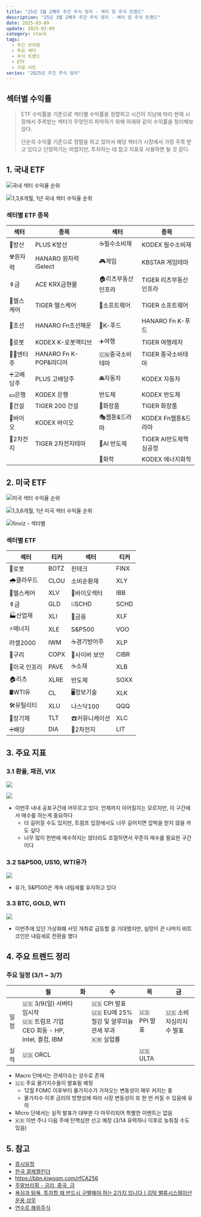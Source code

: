 ```yaml
---
title: "25년 3월 2째주 주간 주식 정리 - 섹터 및 주식 트랜드"
description: "25년 3월 2째주 주간 주식 정리 - 섹터 및 주식 트랜드"
date: 2025-03-09
update: 2025-03-09
category: stock
tags:
  - 주간 브리핑
  - 주요 섹터
  - 주식 트랜드
  - ETF
  - 구글 시트
series: "2025년 주간 주식 정리"
---
```


## 섹터별 수익률

> ETF 수익률을 기준으로 섹터별 수익률을 정렬하고 시간이 지남에 따라 현재 시장에서 주목받는 섹터가 무엇인지 파악하기 위해 아래와 같이 수익률을 정리해보았다.
>
> 단순히 수익률 기준으로 정렬을 하고 있어서 해당 섹터가 시장에서 가장 주목 받고 있다고 단정하기는 어렵지만, 투자하는 데 참고 지표로 사용하면 될 것 같다.

## 1. 국내 ETF

![국내 섹터 수익율 순위](image-20250309164605684.png)

![1,3,6개월, 1년 국내 섹터 수익율 순위](image-20250309164618429.png)

### 섹터별 ETF 종목

| **섹터** | **종목**               | **섹터**      | **종목**              |
| ---------- | ---------------------- | ----------------- | ---------------------- |
| 🔫방산      | PLUS K방산             | ☕️필수소비재       | KODEX 필수소비재       |
| ☢️원자력    | HANARO 원자력iSelect   | 🎮게임             | KBSTAR 게임테마        |
| ⚱️금        | ACE KRX금현물          | 🏠리츠부동산인프라 | TIGER 리츠부동산인프라 |
| 🏥헬스케어  | TIGER 헬스케어         | 💾소프트웨어       | TIGER 소프트웨어       |
| 🚢조선      | HANARO Fn조선해운      | 🍕K-푸드           | HANARO Fn K-푸드       |
| 🤖로봇      | KODEX K-로봇액티브     | ✈️여행             | TIGER 여행레저         |
| 👩‍🎤엔터주   | HANARO Fn K-POP&미디어 | 🇨🇳중국소비테마    | TIGER 중국소비테마     |
| ➗고배당주  | PLUS 고배당주          | 🚘자동차           | KODEX 자동차           |
| 💵은행      | KODEX 은행             | 반도체            | KODEX 반도체           |
| 🚧건설      | TIGER 200 건설         | 💄화장품           | TIGER 화장품           |
| 🧬바이오    | KODEX 바이오           | 🎭웹툰&드라마      | KODEX Fn웹툰&드라마    |
| 🪫2차전지   | TIGER 2차전지테마      | 🤖AI 반도체        | TIGER AI반도체핵심공정 |
|            |                        | 🧪화학             | KODEX 에너지화학       |

## 2. 미국 ETF

![미국 섹터 수익율 순위](image-20250309164710503.png)

![1,3,6개월, 1년 미국 섹터 수익율 순위](image-20250309164723962.png)

![finviz - 섹터별](image-20250309165008770.png)

### 섹터별 ETF

| 섹터         | **티커** | **섹터**      | **티커** |
| ------------ | -------- | ------------- | -------- |
| 🤖로봇        | BOTZ     | 핀테크        | FINX     |
| 🌧️클라우드    | CLOU     | 소비순환재    | XLY      |
| 🏥헬스케어    | XLV      | 🧬바이오섹터   | IBB      |
| ⚱️금          | GLD      | ⌹SCHD         | SCHD     |
| 🏭산업재      | XLI      | 🏦금융         | XLF      |
| ⚡️에너지      | XLE      | S&P500        | VOO      |
| 러셀2000     | IWM      | ☕️경기방어주   | XLP      |
| 🔌구리        | COPX     | 🔐사이버 보안  | CIBR     |
| 🌉미국 인프라 | PAVE     | ☕️소재         | XLB      |
| 🏠리츠        | XLRE     | 반도체        | SOXX     |
| 🛢️WTI유       | CL       | 🖥️정보기술     | XLK      |
| 🛠️유틸리티    | XLU      | 나스닥100     | QQQ      |
| 📄장기채      | TLT      | ☎커뮤니케이션 | XLC      |
| ➗배당        | DIA      | 🪫2차전지      | LIT      |



## 3. 주요 지표

### 3.1 환율, 채권, VIX

![](image-20250309165026373.png)

![](image-20250309165036065.png)

- 이번주 내내 공포구간에 머무르고 있다. 언제까지 이어질지는 모르지만, 이 구간에서 매수를 하는게 중요하다
  - 더 길어질 수도 있지만, 트럼프 입장에서도 너무 길어지면 압박을 받지 않을 까도 싶다
  - 너무 많이 한번에 매수하지는 않더라도 조절하면서 꾸준히 매수를 필요한 구간이다

### 3.2 S&P500, US10, WTI유가

![](image-20250309165053861.png)

- 유가, S&P500은 계속 내림세를 유지하고 있다

### 3.3 BTC, GOLD, WTI

![](image-20250309165110896.png)

- 이번주에 있던 가상화폐 서밋 개최로 급등할 걸 기대했지만, 실망이 큰 나머지 비트코인은 내림세로 전환을 했다

## 4. 주요 트렌드 정리

### 주요 일정 (3/1 ~ 3/7)

|      | 월                                                           | 화   | 수                                                           | 목          | 금                     |
| ---- | ------------------------------------------------------------ | ---- | ------------------------------------------------------------ | ----------- | ---------------------- |
| 일정 | 🇺🇸 3/9(일) 서버타임시작<br/>🇺🇸 트럼프 기업 CEO 회동 - HP, Intel, 퀄컴, IBM |      | 🇺🇸 CPI 발표<br/>🇺🇸 EU에 25% 철강 및 알루미늄 관세 부과<br/>🇰🇷 실업률 | 🇺🇸 PPI 발표 | 🇺🇸 소비자심리지수 발표 |
| 실적 | 🇺🇸 ORCL                                                      |      |                                                              | 🇺🇸 ULTA     |                        |



- Macro 단에서는 관세이슈는 상수로 존재
- 🇺🇸 주요 물가지수들이 발표될 예정
  - 12월 FOMC 이후부터 물가지수가 가져오는 변동성이 매우 커지는 중
  - 물가지수 이후 금리의 방향성에 따라 시장 변동성이 또 한 번 커질 수 있음에 유의
- Micro 단에서는 실적 발표가 대부분 다 마무리되어 특별한 이벤트는 없음
- 🇰🇷 이번 주나 다음 주에 탄핵심판 선고 예정 (3/14 유력하나 이후로 늦춰질 수도 있음)



## 5. 참고

- [증시일정](https://securities.miraeasset.com/hkr/hkr1003/n13.do)
- [한국 결제캘린더](https://kr.investing.com/economic-calendar/)
- https://bbn.kiwoom.com/rfCA256
- [주말브리핑 - 금리, 중국, 금](https://contents.premium.naver.com/hsacademy/hsacademy1/contents/250216155810859os)
- [욕심과 탐욕, 투자할 때 반드시 구별해야 하는 2가지 입니다ㅣ김탁 밸류시스템자산운용 상무](https://www.youtube.com/watch?v=N5aUiQEd9Ig)
- [연수르 해외주식](https://contents.premium.naver.com/yeonssour/investment)
